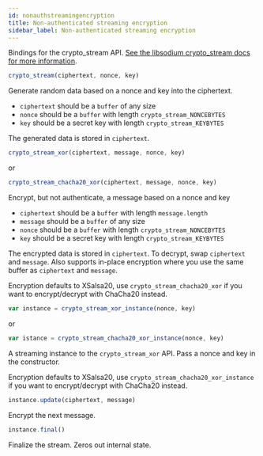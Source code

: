 ```yaml
---
id: nonauthstreamingencryption
title: Non-authenticated streaming encryption
sidebar_label: Non-authenticated streaming encryption
---
```


Bindings for the crypto_stream API. [See the libsodium crypto_stream docs for more information](https://download.libsodium.org/doc/advanced/stream_ciphers/xsalsa20).

``` js
crypto_stream(ciphertext, nonce, key)
```
Generate random data based on a nonce and key into the ciphertext.
* `ciphertext` should be a `buffer` of any size
* `nonce` should be a `buffer` with length `crypto_stream_NONCEBYTES`
* `key` should be a secret key with length `crypto_stream_KEYBYTES`

The generated data is stored in `ciphertext`.

``` js
crypto_stream_xor(ciphertext, message, nonce, key)
```
or
``` js
crypto_stream_chacha20_xor(ciphertext, message, nonce, key)
```
Encrypt, but not authenticate, a message based on a nonce and key
* `ciphertext` should be a `buffer` with length `message.length`
* `message` should be a `buffer` of any size
* `nonce` should be a `buffer` with length `crypto_stream_NONCEBYTES`
* `key` should be a secret key with length `crypto_stream_KEYBYTES`

The encrypted data is stored in `ciphertext`. To decrypt, swap `ciphertext` and `message`. Also supports in-place encryption where you use the same buffer as `ciphertext` and `message`.

Encryption defaults to XSalsa20, use `crypto_stream_chacha20_xor` if you want to encrypt/decrypt with ChaCha20 instead.

``` js
var instance = crypto_stream_xor_instance(nonce, key)
```
or
``` js
var istance = crypto_stream_chacha20_xor_instance(nonce, key)
```
A streaming instance to the `crypto_stream_xor` API. Pass a nonce and key in the constructor.

Encryption defaults to XSalsa20, use `crypto_stream_chacha20_xor_instance` if you want to encrypt/decrypt with ChaCha20 instead.

``` js
instance.update(ciphertext, message)
```
Encrypt the next message.

``` js
instance.final()
```
Finalize the stream. Zeros out internal state.
